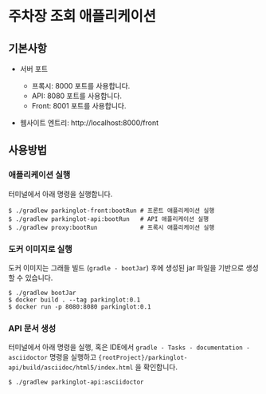 # 주차장 조회 애플리케이션

## 기본사항

* 서버 포트
  * 프록시: 8000 포트를 사용합니다.
  * API: 8080 포트를 사용합니다.
  * Front: 8001 포트를 사용합니다.

* 웹사이트 엔트리: http://localhost:8000/front

## 사용방법

### 애플리케이션 실행

터미널에서 아래 명령을 실행합니다.

```console
$ ./gradlew parkinglot-front:bootRun # 프론트 애플리케이션 실행
$ ./gradlew parkinglot-api:bootRun   # API 애플리케이션 실행
$ ./gradlew proxy:bootRun            # 프록시 애플리케이션 실행
```

### 도커 이미지로 실행

도커 이미지는 그래들 빌드 (`gradle - bootJar`) 후에 생성된 jar 파일을 기반으로 생성할 수 있습니다.

```console
$ ./gradlew bootJar
$ docker build . --tag parkinglot:0.1
$ docker run -p 8080:8080 parkinglot:0.1
```

### API 문서 생성

터미널에서 아래 명령을 실행, 혹은 IDE에서 `gradle - Tasks - documentation - asciidoctor` 명령을 실행하고 `{rootProject}/parkinglot-api/build/asciidoc/html5/index.html` 을 확인합니다.

```console
$ ./gradlew parkinglot-api:asciidoctor
```

